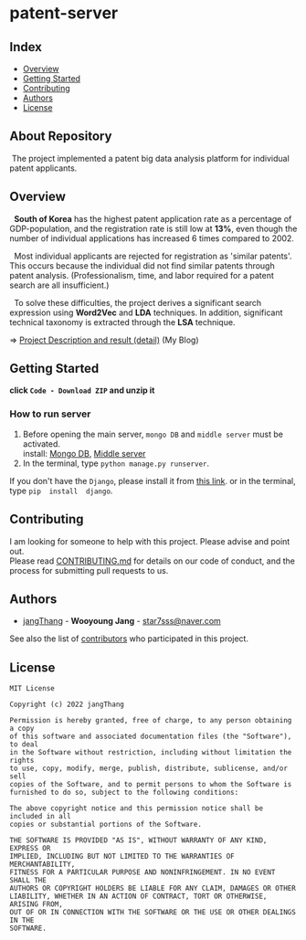 
# patent-server
## Index
  - [Overview](#overview) 
  - [Getting Started](#getting-started)
  - [Contributing](#contributing)
  - [Authors](#authors)
  - [License](#license)

## About Repository
<!--Wirte one paragraph of project description -->  
&nbsp;The project implemented a patent big data analysis platform for individual patent applicants.

## Overview
<!-- Write Overview about this project -->
&nbsp; **South of Korea** has the highest patent application rate as a percentage of GDP-population, and the registration rate is still low at **13%**, even though the number of individual applications has increased 6 times compared to 2002.

&nbsp; Most individual applicants are rejected for registration as 'similar patents'. This occurs because the individual did not find similar patents through patent analysis. (Professionalism, time, and labor required for a patent search are all insufficient.)

&nbsp; To solve these difficulties, the project derives a significant search expression using **Word2Vec** and **LDA** techniques. In addition, significant technical taxonomy is extracted through the **LSA** technique.

=> [Project Description and result (detail)](https://star7sss.tistory.com/369) (My Blog)

## Getting Started
**click `Code - Download ZIP` and  unzip it**

### How to run server

1. Before opening the main server, `mongo DB` and `middle server` must be activated.
   <br>install: [Mongo DB](https://www.mongodb.com/), [Middle server](https://github.com/simp7/patent-middle-server)
2. In the terminal, type `python manage.py runserver`.

If you don't have the `Django`, please install it from [this link](https://pypi.org/project/Django/).
or  in the terminal, type `pip  install  django`.

## Contributing
<!-- Write the way to contribute -->
I am looking for someone to help with this project. Please advise and point out.  
Please read [CONTRIBUTING.md](CONTRIBUTING.md) for details on our code
of conduct, and the process for submitting pull requests to us.

## Authors
  - [jangThang](https://github.com/JangThang) - **Wooyoung Jang** - <star7sss@naver.com>
 
See also the list of [contributors](https://github.com/jangThang/readmeTemplate/contributors) who participated in this project.
<!--
## Used or Referenced Projects
 - [referenced Project](project link) - **LICENSE** - little-bit introduce
-->

## License

```
MIT License

Copyright (c) 2022 jangThang

Permission is hereby granted, free of charge, to any person obtaining a copy
of this software and associated documentation files (the "Software"), to deal
in the Software without restriction, including without limitation the rights
to use, copy, modify, merge, publish, distribute, sublicense, and/or sell
copies of the Software, and to permit persons to whom the Software is
furnished to do so, subject to the following conditions:

The above copyright notice and this permission notice shall be included in all
copies or substantial portions of the Software.

THE SOFTWARE IS PROVIDED "AS IS", WITHOUT WARRANTY OF ANY KIND, EXPRESS OR
IMPLIED, INCLUDING BUT NOT LIMITED TO THE WARRANTIES OF MERCHANTABILITY,
FITNESS FOR A PARTICULAR PURPOSE AND NONINFRINGEMENT. IN NO EVENT SHALL THE
AUTHORS OR COPYRIGHT HOLDERS BE LIABLE FOR ANY CLAIM, DAMAGES OR OTHER
LIABILITY, WHETHER IN AN ACTION OF CONTRACT, TORT OR OTHERWISE, ARISING FROM,
OUT OF OR IN CONNECTION WITH THE SOFTWARE OR THE USE OR OTHER DEALINGS IN THE
SOFTWARE.
```
